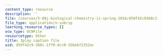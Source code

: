 ```yaml
---
content_type: resource
description: ''
file: /courses/5-08j-biological-chemistry-ii-spring-2016/d59f42c9360c1ff0dcc015beb72352ac_CCbvqDuPr_I.srt
file_type: application/x-subrip
learning_resource_types: []
ocw_type: OCWFile
resourcetype: Other
title: 3play caption file
uid: d59f42c9-360c-1ff0-dcc0-15beb72352ac
---
```

